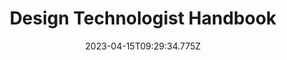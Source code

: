 ---
layout: bookmark
title: Design Technologist Handbook
tags:
  - Bookmarks
  - Resources
  - Web Design
date: 2023-04-15T09:29:34.775Z
created: 2023-04-15T09:29:34.775Z
modified: 2025-03-21T09:17:43.228Z
link: https://designtechnologist.club/book/
id: 557850737
image: https://rdl.ink/render/https%3A%2F%2Fdesigntechnologist.club%2Fbook%2F
---